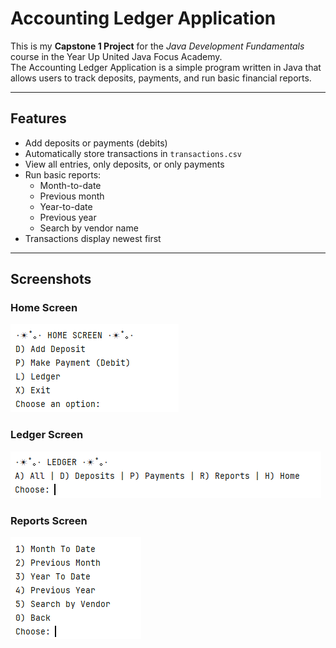 # Accounting Ledger Application

This is my **Capstone 1 Project** for the *Java Development Fundamentals* course in the Year Up United Java Focus Academy.  
The Accounting Ledger Application is a simple program written in Java that allows users to track deposits, payments, and run basic financial reports.

---

## Features

- Add deposits or payments (debits)
- Automatically store transactions in `transactions.csv`
- View all entries, only deposits, or only payments
- Run basic reports:
    - Month-to-date
    - Previous month
    - Year-to-date
    - Previous year
    - Search by vendor name
- Transactions display newest first

---

## Screenshots

### Home Screen
![Home Screen](images/home_screen.png)

### Ledger Screen
![Ledger Screen](images/ledger_screen.png)

### Reports Screen
![Reports Screen](images/reports_screen.png)
